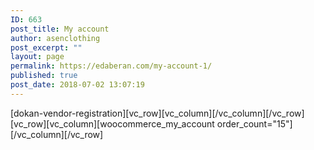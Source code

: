 ```yaml
---
ID: 663
post_title: My account
author: asenclothing
post_excerpt: ""
layout: page
permalink: https://edaberan.com/my-account-1/
published: true
post_date: 2018-07-02 13:07:19
---
```

[dokan-vendor-registration][vc_row][vc_column][/vc_column][/vc_row][vc_row][vc_column][woocommerce_my_account order_count="15"][/vc_column][/vc_row]